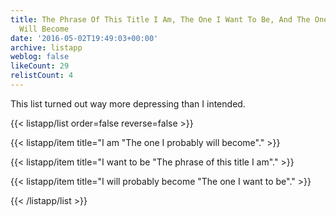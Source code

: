 ```yaml
---
title: The Phrase Of This Title I Am, The One I Want To Be, And The One I Probably
  Will Become
date: '2016-05-02T19:49:03+00:00'
archive: listapp
weblog: false
likeCount: 29
relistCount: 4
---
```


This list turned out way more depressing than I intended.

<!--more-->

{{< listapp/list order=false reverse=false >}}

   {{< listapp/item title="I am \"The one I probably will become\"." >}}

   {{< listapp/item title="I want to be \"The phrase of this title I am\"." >}}

   {{< listapp/item title="I will probably become \"The one I want to be\"." >}}

{{< /listapp/list >}}
